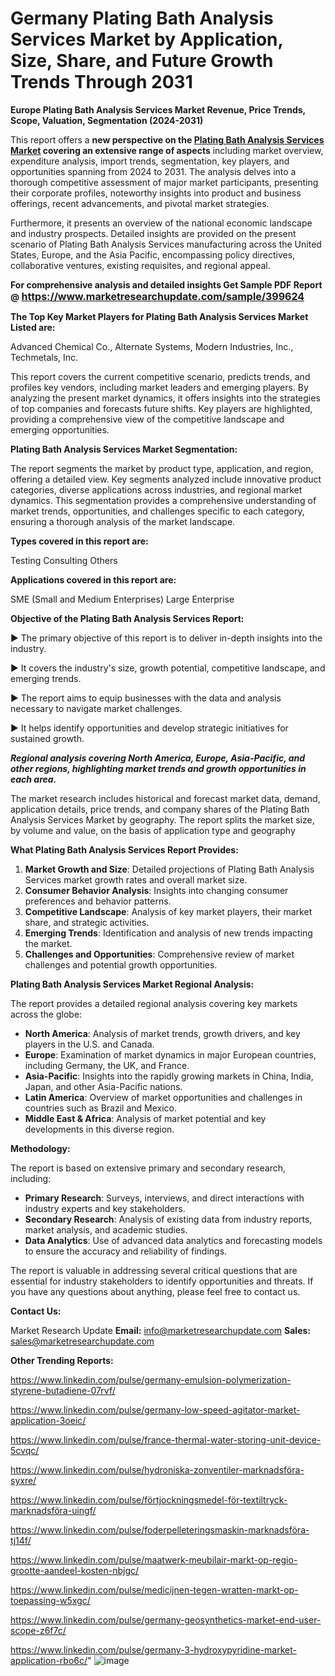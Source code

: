 # Germany Plating Bath Analysis Services Market by Application, Size, Share, and Future Growth Trends Through 2031

<strong>Europe Plating Bath Analysis Services Market Revenue, Price Trends, Scope, Valuation, Segmentation (2024-2031)</strong>

This report offers a <strong>new perspective on the <a href=https://www.marketresearchupdate.com/sample/399624>Plating Bath Analysis Services Market</a> covering an extensive range of aspects</strong> including market overview, expenditure analysis, import trends, segmentation, key players, and opportunities spanning from 2024 to 2031. The analysis delves into a thorough competitive assessment of major market participants, presenting their corporate profiles, noteworthy insights into product and business offerings, recent advancements, and pivotal market strategies.

Furthermore, it presents an overview of the national economic landscape and industry prospects. Detailed insights are provided on the present scenario of Plating Bath Analysis Services manufacturing across the United States, Europe, and the Asia Pacific, encompassing policy directives, collaborative ventures, existing requisites, and regional appeal.

<strong>For comprehensive analysis and detailed insights Get Sample PDF Report @ <a href=https://www.marketresearchupdate.com/sample/399624><font size=3 color=#0000ff>https://www.marketresearchupdate.com/sample/399624</font></a></strong>

<strong>The Top Key Market Players for Plating Bath Analysis Services Market Listed are:</strong>

Advanced Chemical Co., Alternate Systems, Modern Industries, Inc., Techmetals, Inc.

This report covers the current competitive scenario, predicts trends, and profiles key vendors, including market leaders and emerging players. By analyzing the present market dynamics, it offers insights into the strategies of top companies and forecasts future shifts. Key players are highlighted, providing a comprehensive view of the competitive landscape and emerging opportunities.

<strong>Plating Bath Analysis Services Market Segmentation:</strong>

The report segments the market by product type, application, and region, offering a detailed view. Key segments analyzed include innovative product categories, diverse applications across industries, and regional market dynamics. This segmentation provides a comprehensive understanding of market trends, opportunities, and challenges specific to each category, ensuring a thorough analysis of the market landscape.

<strong>Types covered in this report are:</strong>

Testing
Consulting
Others

<strong>Applications covered in this report are:</strong>

SME (Small and Medium Enterprises)
Large Enterprise

<strong>Objective of the Plating Bath Analysis Services Report:</strong>

▶ The primary objective of this report is to deliver in-depth insights into the industry.

▶ It covers the industry's size, growth potential, competitive landscape, and emerging trends.

▶ The report aims to equip businesses with the data and analysis necessary to navigate market challenges.

▶ It helps identify opportunities and develop strategic initiatives for sustained growth.

<strong><em>Regional analysis covering North America, Europe, Asia-Pacific, and other regions, highlighting market trends and growth opportunities in each area.</em></strong>

The market research includes historical and forecast market data, demand, application details, price trends, and company shares of the Plating Bath Analysis Services Market by geography. The report splits the market size, by volume and value, on the basis of application type and geography

<strong>What Plating Bath Analysis Services Report Provides:</strong>
<ol>
  <li><strong>Market Growth and Size</strong>: Detailed projections of Plating Bath Analysis Services market growth rates and overall market size.</li>
  <li><strong>Consumer Behavior Analysis</strong>: Insights into changing consumer preferences and behavior patterns.</li>
  <li><strong>Competitive Landscape</strong>: Analysis of key market players, their market share, and strategic activities.</li>
  <li><strong>Emerging Trends</strong>: Identification and analysis of new trends impacting the market.</li>
  <li><strong>Challenges and Opportunities</strong>: Comprehensive review of market challenges and potential growth opportunities.</li>
</ol>

<strong>Plating Bath Analysis Services Market Regional Analysis:</strong>

The report provides a detailed regional analysis covering key markets across the globe:
<ul>
  <li><strong>North America</strong>: Analysis of market trends, growth drivers, and key players in the U.S. and Canada.</li>
  <li><strong>Europe</strong>: Examination of market dynamics in major European countries, including Germany, the UK, and France.</li>
  <li><strong>Asia-Pacific</strong>: Insights into the rapidly growing markets in China, India, Japan, and other Asia-Pacific nations.</li>
  <li><strong>Latin America</strong>: Overview of market opportunities and challenges in countries such as Brazil and Mexico.</li>
  <li><strong>Middle East &amp; Africa</strong>: Analysis of market potential and key developments in this diverse region.</li>
</ul>

<strong>Methodology:</strong>

The report is based on extensive primary and secondary research, including:
<ul>
  <li><strong>Primary Research</strong>: Surveys, interviews, and direct interactions with industry experts and key stakeholders.</li>
  <li><strong>Secondary Research</strong>: Analysis of existing data from industry reports, market analysis, and academic studies.</li>
  <li><strong>Data Analytics</strong>: Use of advanced data analytics and forecasting models to ensure the accuracy and reliability of findings.</li>
</ul>
The report is valuable in addressing several critical questions that are essential for industry stakeholders to identify opportunities and threats. If you have any questions about anything, please feel free to contact us.

<strong>Contact Us:</strong>

Market Research Update
<strong>Email:</strong> info@marketresearchupdate.com
<strong>Sales:</strong> sales@marketresearchupdate.com

<strong>Other Trending Reports:</strong>

<a href=https://www.linkedin.com/pulse/germany-emulsion-polymerization-styrene-butadiene-07rvf/>https://www.linkedin.com/pulse/germany-emulsion-polymerization-styrene-butadiene-07rvf/</a>

<a href=https://www.linkedin.com/pulse/germany-low-speed-agitator-market-application-3oeic/>https://www.linkedin.com/pulse/germany-low-speed-agitator-market-application-3oeic/</a>

<a href=https://www.linkedin.com/pulse/france-thermal-water-storing-unit-device-5cvqc/>https://www.linkedin.com/pulse/france-thermal-water-storing-unit-device-5cvqc/</a>

<a href=https://www.linkedin.com/pulse/hydroniska-zonventiler-marknadsföra-syxre/>https://www.linkedin.com/pulse/hydroniska-zonventiler-marknadsföra-syxre/</a>

<a href=https://www.linkedin.com/pulse/förtjockningsmedel-för-textiltryck-marknadsföra-uingf/>https://www.linkedin.com/pulse/förtjockningsmedel-för-textiltryck-marknadsföra-uingf/</a>

<a href=https://www.linkedin.com/pulse/foderpelleteringsmaskin-marknadsföra-tj14f/>https://www.linkedin.com/pulse/foderpelleteringsmaskin-marknadsföra-tj14f/</a>

<a href=https://www.linkedin.com/pulse/maatwerk-meubilair-markt-op-regio-grootte-aandeel-kosten-nbjgc/>https://www.linkedin.com/pulse/maatwerk-meubilair-markt-op-regio-grootte-aandeel-kosten-nbjgc/</a>

<a href=https://www.linkedin.com/pulse/medicijnen-tegen-wratten-markt-op-toepassing-w5xgc/>https://www.linkedin.com/pulse/medicijnen-tegen-wratten-markt-op-toepassing-w5xgc/</a>

<a href=https://www.linkedin.com/pulse/germany-geosynthetics-market-end-user-scope-z6f7c/>https://www.linkedin.com/pulse/germany-geosynthetics-market-end-user-scope-z6f7c/</a>

<a href=https://www.linkedin.com/pulse/germany-3-hydroxypyridine-market-application-rbo6c/>https://www.linkedin.com/pulse/germany-3-hydroxypyridine-market-application-rbo6c/</a>"
![image](https://github.com/user-attachments/assets/89aac810-748f-4ac9-95a2-976e4bf3d45a)
